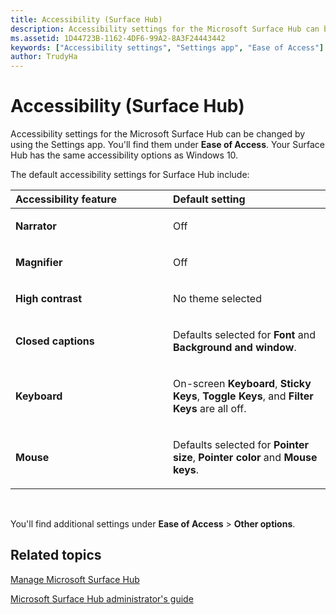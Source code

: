 ```yaml
---
title: Accessibility (Surface Hub)
description: Accessibility settings for the Microsoft Surface Hub can be changed by using the Settings app. You'll find them under Ease of Access. Your Surface Hub has the same accessibility options as Windows 10.
ms.assetid: 1D44723B-1162-4DF6-99A2-8A3F24443442
keywords: ["Accessibility settings", "Settings app", "Ease of Access"]
author: TrudyHa
---
```


# Accessibility (Surface Hub)


Accessibility settings for the Microsoft Surface Hub can be changed by using the Settings app. You'll find them under **Ease of Access**. Your Surface Hub has the same accessibility options as Windows 10.

The default accessibility settings for Surface Hub include:

<table>
<colgroup>
<col width="50%" />
<col width="50%" />
</colgroup>
<thead>
<tr class="header">
<th align="left">Accessibility feature</th>
<th align="left">Default setting</th>
</tr>
</thead>
<tbody>
<tr class="odd">
<td align="left"><p><strong>Narrator</strong></p></td>
<td align="left"><p>Off</p></td>
</tr>
<tr class="even">
<td align="left"><p><strong>Magnifier</strong></p></td>
<td align="left"><p>Off</p></td>
</tr>
<tr class="odd">
<td align="left"><p><strong>High contrast</strong></p></td>
<td align="left"><p>No theme selected</p></td>
</tr>
<tr class="even">
<td align="left"><p><strong>Closed captions</strong></p></td>
<td align="left"><p>Defaults selected for <strong>Font</strong> and <strong>Background and window</strong>.</p></td>
</tr>
<tr class="odd">
<td align="left"><p><strong>Keyboard</strong></p></td>
<td align="left"><p>On-screen <strong>Keyboard</strong>, <strong>Sticky Keys</strong>, <strong>Toggle Keys</strong>, and <strong>Filter Keys</strong> are all off.</p></td>
</tr>
<tr class="even">
<td align="left"><p><strong>Mouse</strong></p></td>
<td align="left"><p>Defaults selected for <strong>Pointer size</strong>, <strong>Pointer color</strong> and <strong>Mouse keys</strong>.</p></td>
</tr>
</tbody>
</table>

 

You'll find additional settings under **Ease of Access** &gt; **Other options**.

## Related topics


[Manage Microsoft Surface Hub](manage-surface-hub.md)

[Microsoft Surface Hub administrator's guide](surface-hub-administrators-guide.md)

 

 





